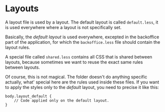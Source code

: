 # Layouts

A layout file is used by a layout. The default layout is called `default.less`, it is used everywhere where a layout is not specifically set.

Basically, the *default layout* is used everywhere, excepted in the backoffice part of the application, for which the `backoffice.less` file should contain the layout rules.

A special file called `shared.less` contains all CSS that is shared between layouts, because sometimes we want to reuse the exact same rules between layouts.

Of course, this is not magical. The folder doesn't do anything specific actually, what' special here are the rules used inside these files.
If you want to apply the styles only to the *default* layout, you need to precise it like this:

    body.layout_default {
        // Code applied only on the default layout.
    }

